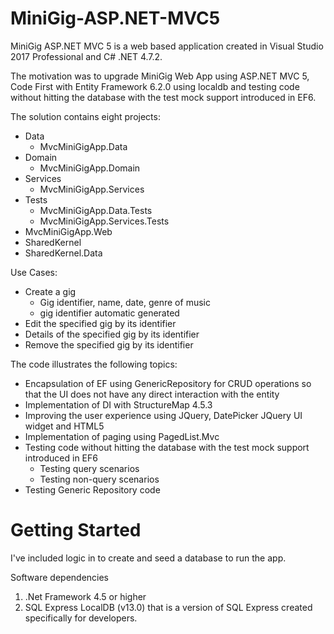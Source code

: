 # MiniGig-ASP.NET-MVC5
MiniGig ASP.NET MVC 5 is a web based application created in Visual Studio 2017 Professional and C# .NET 4.7.2.

The motivation was to upgrade MiniGig Web App using ASP.NET MVC 5, Code First with Entity Framework 6.2.0 using localdb and testing code without hitting the database with the test mock support introduced in EF6.


The solution contains eight projects:
* Data
	* MvcMiniGigApp.Data
* Domain
	* MvcMiniGigApp.Domain
* Services
	* MvcMiniGigApp.Services
* Tests	
	* MvcMiniGigApp.Data.Tests
	* MvcMiniGigApp.Services.Tests
* MvcMiniGigApp.Web
* SharedKernel
* SharedKernel.Data


Use Cases:
*   Create a gig
    *   Gig identifier, name, date, genre of music
    *   gig identifier automatic generated
*  Edit the specified gig by its identifier
*  Details of the specified gig by its identifier
*  Remove the specified gig by its identifier

The code illustrates the following topics:

* Encapsulation of EF using GenericRepository for CRUD operations so that the UI does not have any direct interaction with the entity
* Implementation of DI with StructureMap 4.5.3
* Improving the user experience using JQuery, DatePicker JQuery UI widget and HTML5
* Implementation of paging using PagedList.Mvc 
* Testing code without hitting the database with the test mock support introduced in EF6
	* Testing query scenarios
	* Testing non-query scenarios
* Testing Generic Repository code


# Getting Started
I've included logic in to create and seed a database to run the app.
 
Software dependencies
  1. .Net Framework 4.5 or higher
  2.  SQL Express LocalDB (v13.0) that is a version of SQL Express created specifically for developers.
